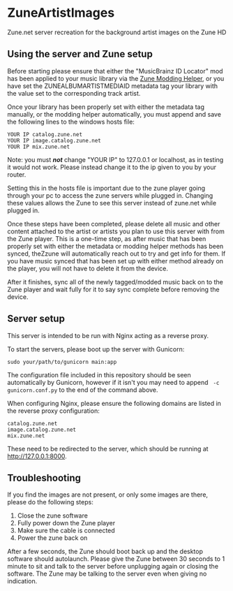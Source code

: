 # ZuneArtistImages
Zune.net server recreation for the background artist images on the Zune HD
## Using the server and Zune setup
Before starting please ensure that either the "MusicBrainz ID Locator" mod has been applied to your music library via the [Zune Modding Helper](https://github.com/ZuneDev/ZuneModdingHelper), or you have set the ZUNEALBUMARTISTMEDIAID metadata tag your library with the value set to the corresponding track artist.

Once your library has been properly set with either the metadata tag manually, or the modding helper automatically, you must append and save the following lines to the windows hosts file:
```
YOUR IP catalog.zune.net
YOUR IP image.catalog.zune.net
YOUR IP mix.zune.net
```
Note: you must ***not*** change "YOUR IP" to 127.0.0.1 or localhost, as in testing it would not work. Please instead change it to the ip given to you by your router.

Setting this in the hosts file is important due to the zune player going through your pc to access the zune servers while plugged in. Changing these values allows the Zune to see this server instead of zune.net while plugged in.

Once these steps have been completed, please delete all music and other content attached to the artist or artists you plan to use this server with from the Zune player. This is a one-time step, as after music that has been properly set with either the metadata or modding helper methods has been synced, theZzune will automatically reach out to try and get info for them. If you have music synced that has been set up with either method already on the player, you will not have to delete it from the device.

After it finishes, sync all of the newly tagged/modded music back on to the Zune player and wait fully for it to say sync complete before removing the device.


## Server setup
This server is intended to be run with Nginx acting as a reverse proxy.

To start the servers, please boot up the server with Gunicorn:

```sudo your/path/to/gunicorn main:app```

The configuration file included in this repository should be seen automatically by Gunicorn, however if it isn't you may need to append 
``` -c gunicorn.conf.py``` to the end of the command above. 

When configuring Nginx, please ensure the following domains are listed in the reverse proxy configuration:
```
catalog.zune.net
image.catalog.zune.net
mix.zune.net
```

These need to be redirected to the server, which should be running at http://127.0.0.1:8000.


## Troubleshooting
If you find the images are not present, or only some images are there, please do the following steps:

1. Close the zune software
2. Fully power down the Zune player
3. Make sure the cable is connected
4. Power the zune back on

After a few seconds, the Zune should boot back up and the desktop software should autolaunch. Please give the Zune between 30 seconds to 1 minute to sit and talk to the server before unplugging again or closing the software. The Zune may be talking to the server even when giving no indication.
